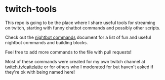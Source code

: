 # twitch-tools

This repo is going to be the place where I share useful tools for streaming on twitch, starting with funny chatbot commands and possibly other scripts.

Check out the [nightbot commands](./nightbot-commands.md) document for a list of fun and useful nightbot commands and building blocks.

Feel free to add more commands to the file with pull requests!

Most of these commands were created for my own twitch channel at [twitch.tv/caitelatte](https://twitch.tv/caitelatte) or for others who I moderated for but haven't asked if they're ok with being named here!
